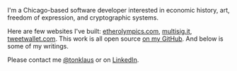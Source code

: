 I'm a Chicago-based software developer interested in economic history, art, freedom of expression, and cryptographic systems. 

Here are few websites I've built: [etherolympics.com](https://etherolympics.com), [multisig.it](https://multisig.it), [tweetwallet.com](https://tweetwallet.com). This work is all open source [on my GitHub](https://github.com/toneloc).  And below is some of my writings. 

Please contact me [@tonklaus](https://twitter.com/tonklaus) or on [LinkedIn](https://linkedin.com/in/tonyklausing).